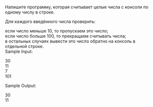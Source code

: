 Напишите программу, которая считывает целые числа с консоли по одному числу в строке.

Для каждого введённого числа проверить:

если число меньше 10, то пропускаем это число;\
если число больше 100, то прекращаем считывать числа;\
в остальных случаях вывести это число обратно на консоль в отдельной строке.\
Sample Input:

30\
11\
7\
101

Sample Output:

30\
11

